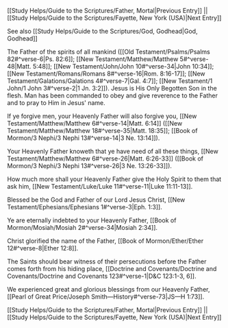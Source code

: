 [[Study Helps/Guide to the Scriptures/Father, Mortal|Previous Entry]]  ||  [[Study Helps/Guide to the Scriptures/Fayette, New York (USA)|Next Entry]]

 See also [[Study Helps/Guide to the Scriptures/God, Godhead|God, Godhead]]

 The Father of the spirits of all mankind ([[Old Testament/Psalms/Psalms 82#^verse-6|Ps. 82:6]]; [[New Testament/Matthew/Matthew 5#^verse-48|Matt. 5:48]]; [[New Testament/John/John 10#^verse-34|John 10:34]]; [[New Testament/Romans/Romans 8#^verse-16|Rom. 8:16-17]]; [[New Testament/Galations/Galations 4#^verse-7|Gal. 4:7]]; [[New Testament/1 John/1 John 3#^verse-2|1 Jn. 3:2]]). Jesus is His Only Begotten Son in the flesh. Man has been commanded to obey and give reverence to the Father and to pray to Him in Jesus' name.

 If ye forgive men, your Heavenly Father will also forgive you, [[New Testament/Matthew/Matthew 6#^verse-14|Matt. 6:14]] ([[New Testament/Matthew/Matthew 18#^verse-35|Matt. 18:35]]; [[Book of Mormon/3 Nephi/3 Nephi 13#^verse-14|3 Ne. 13:14]]).

 Your Heavenly Father knoweth that ye have need of all these things, [[New Testament/Matthew/Matthew 6#^verse-26|Matt. 6:26-33]] ([[Book of Mormon/3 Nephi/3 Nephi 13#^verse-26|3 Ne. 13:26-33]]).

 How much more shall your Heavenly Father give the Holy Spirit to them that ask him, [[New Testament/Luke/Luke 11#^verse-11|Luke 11:11-13]].

 Blessed be the God and Father of our Lord Jesus Christ, [[New Testament/Ephesians/Ephesians 1#^verse-3|Eph. 1:3]].

 Ye are eternally indebted to your Heavenly Father, [[Book of Mormon/Mosiah/Mosiah 2#^verse-34|Mosiah 2:34]].

 Christ glorified the name of the Father, [[Book of Mormon/Ether/Ether 12#^verse-8|Ether 12:8]].

 The Saints should bear witness of their persecutions before the Father comes forth from his hiding place, [[Doctrine and Covenants/Doctrine and Covenants/Doctrine and Covenants 123#^verse-1|D&C 123:1-3, 6]].

 We experienced great and glorious blessings from our Heavenly Father, [[Pearl of Great Price/Joseph Smith—History#^verse-73|JS—H 1:73]].

[[Study Helps/Guide to the Scriptures/Father, Mortal|Previous Entry]]  ||  [[Study Helps/Guide to the Scriptures/Fayette, New York (USA)|Next Entry]]